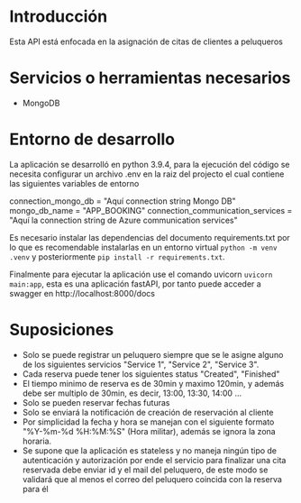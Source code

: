 # Introducción
Esta API está enfocada en la asignación de citas de clientes a peluqueros

# Servicios o herramientas necesarios
- MongoDB

# Entorno de desarrollo
La aplicación se desarrolló en python 3.9.4, para la ejecución del código se necesita configurar un archivo .env en la raiz del projecto el cual contiene las siguientes variables de entorno

connection_mongo_db = "Aquí connection string Mongo DB"
mongo_db_name = "APP_BOOKING"
connection_communication_services = "Aquí la connection string de Azure communication services"

Es necesario instalar las dependencias del documento requirements.txt por lo que es recomendable instalarlas en un entorno virtual `python -m venv .venv` y posteriormente `pip install -r requirements.txt`.

Finalmente para ejecutar la aplicación use el comando uvicorn `uvicorn main:app`, esta es una aplicación fastAPI, por tanto puede acceder a swagger en http://localhost:8000/docs

# Suposiciones

- Solo se puede registrar un peluquero siempre que se le asigne alguno de los siguientes servicios "Service 1", "Service 2", "Service 3".
- Cada reserva puede tener los siguientes status "Created", "Finished"
- El tiempo minimo de reserva es de 30min y maximo 120min, y además debe ser multiplo de 30min, es decir, 13:00, 13:30, 14:00 ... 
- Solo se pueden reservar fechas futuras
- Solo se enviará la notificación de creación de reservación al cliente
- Por simplicidad la fecha y hora se manejan con el siguiente formato "%Y-%m-%d %H:%M:%S" (Hora militar), además se ignora la zona horaria.
- Se supone que la aplicación es stateless y no maneja ningún tipo de autenticación y autorización por ende el servicio para finalizar una cita reservada debe enviar id y el mail del peluquero, de este modo se validará que al menos el correo del peluquero coincida con la reserva para él

